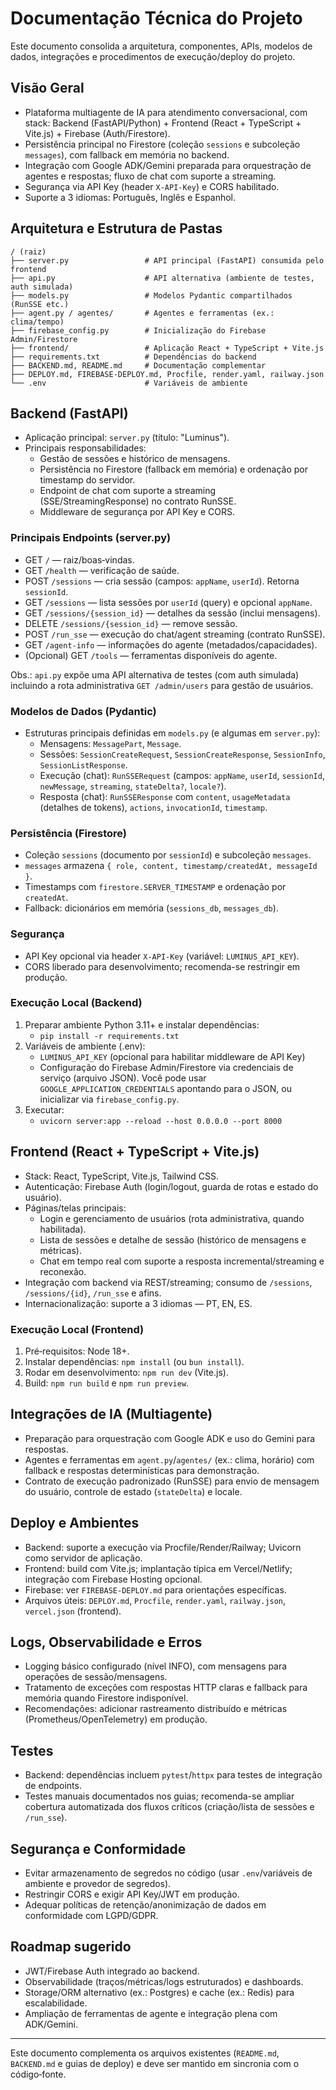 # Documentação Técnica do Projeto

Este documento consolida a arquitetura, componentes, APIs, modelos de dados, integrações e procedimentos de execução/deploy do projeto.

## Visão Geral
- Plataforma multiagente de IA para atendimento conversacional, com stack: Backend (FastAPI/Python) + Frontend (React + TypeScript + Vite.js) + Firebase (Auth/Firestore).
- Persistência principal no Firestore (coleção `sessions` e subcoleção `messages`), com fallback em memória no backend.
- Integração com Google ADK/Gemini preparada para orquestração de agentes e respostas; fluxo de chat com suporte a streaming.
- Segurança via API Key (header `X-API-Key`) e CORS habilitado.
- Suporte a 3 idiomas: Português, Inglês e Espanhol.

## Arquitetura e Estrutura de Pastas
```
/ (raiz)
├── server.py                 # API principal (FastAPI) consumida pelo frontend
├── api.py                    # API alternativa (ambiente de testes, auth simulada)
├── models.py                 # Modelos Pydantic compartilhados (RunSSE etc.)
├── agent.py / agentes/       # Agentes e ferramentas (ex.: clima/tempo)
├── firebase_config.py        # Inicialização do Firebase Admin/Firestore
├── frontend/                 # Aplicação React + TypeScript + Vite.js
├── requirements.txt          # Dependências do backend
├── BACKEND.md, README.md     # Documentação complementar
├── DEPLOY.md, FIREBASE-DEPLOY.md, Procfile, render.yaml, railway.json
└── .env                      # Variáveis de ambiente
```

## Backend (FastAPI)
- Aplicação principal: `server.py` (título: "Luminus").
- Principais responsabilidades:
  - Gestão de sessões e histórico de mensagens.
  - Persistência no Firestore (fallback em memória) e ordenação por timestamp do servidor.
  - Endpoint de chat com suporte a streaming (SSE/StreamingResponse) no contrato RunSSE.
  - Middleware de segurança por API Key e CORS.

### Principais Endpoints (server.py)
- GET `/` — raiz/boas‑vindas.
- GET `/health` — verificação de saúde.
- POST `/sessions` — cria sessão (campos: `appName`, `userId`). Retorna `sessionId`.
- GET `/sessions` — lista sessões por `userId` (query) e opcional `appName`.
- GET `/sessions/{session_id}` — detalhes da sessão (inclui mensagens).
- DELETE `/sessions/{session_id}` — remove sessão.
- POST `/run_sse` — execução do chat/agent streaming (contrato RunSSE).
- GET `/agent-info` — informações do agente (metadados/capacidades).
- (Opcional) GET `/tools` — ferramentas disponíveis do agente.

Obs.: `api.py` expõe uma API alternativa de testes (com auth simulada) incluindo a rota administrativa `GET /admin/users` para gestão de usuários.

### Modelos de Dados (Pydantic)
- Estruturas principais definidas em `models.py` (e algumas em `server.py`):
  - Mensagens: `MessagePart`, `Message`.
  - Sessões: `SessionCreateRequest`, `SessionCreateResponse`, `SessionInfo`, `SessionListResponse`.
  - Execução (chat): `RunSSERequest` (campos: `appName`, `userId`, `sessionId`, `newMessage`, `streaming`, `stateDelta?`, `locale?`).
  - Resposta (chat): `RunSSEResponse` com `content`, `usageMetadata` (detalhes de tokens), `actions`, `invocationId`, `timestamp`.

### Persistência (Firestore)
- Coleção `sessions` (documento por `sessionId`) e subcoleção `messages`.
- `messages` armazena `{ role, content, timestamp/createdAt, messageId }`.
- Timestamps com `firestore.SERVER_TIMESTAMP` e ordenação por `createdAt`.
- Fallback: dicionários em memória (`sessions_db`, `messages_db`).

### Segurança
- API Key opcional via header `X-API-Key` (variável: `LUMINUS_API_KEY`).
- CORS liberado para desenvolvimento; recomenda-se restringir em produção.

### Execução Local (Backend)
1) Preparar ambiente Python 3.11+ e instalar dependências:
   - `pip install -r requirements.txt`
2) Variáveis de ambiente (.env):
   - `LUMINUS_API_KEY` (opcional para habilitar middleware de API Key)
   - Configuração do Firebase Admin/Firestore via credenciais de serviço (arquivo JSON). Você pode usar `GOOGLE_APPLICATION_CREDENTIALS` apontando para o JSON, ou inicializar via `firebase_config.py`.
3) Executar:
   - `uvicorn server:app --reload --host 0.0.0.0 --port 8000`


## Frontend (React + TypeScript + Vite.js)
- Stack: React, TypeScript, Vite.js, Tailwind CSS.
- Autenticação: Firebase Auth (login/logout, guarda de rotas e estado do usuário).
- Páginas/telas principais:
  - Login e gerenciamento de usuários (rota administrativa, quando habilitada).
  - Lista de sessões e detalhe de sessão (histórico de mensagens e métricas).
  - Chat em tempo real com suporte a resposta incremental/streaming e reconexão.
- Integração com backend via REST/streaming; consumo de `/sessions`, `/sessions/{id}`, `/run_sse` e afins.
- Internacionalização: suporte a 3 idiomas — PT, EN, ES.

### Execução Local (Frontend)
1) Pré‑requisitos: Node 18+.
2) Instalar dependências: `npm install` (ou `bun install`).
3) Rodar em desenvolvimento: `npm run dev` (Vite.js).
4) Build: `npm run build` e `npm run preview`.


## Integrações de IA (Multiagente)
- Preparação para orquestração com Google ADK e uso do Gemini para respostas.
- Agentes e ferramentas em `agent.py`/`agentes/` (ex.: clima, horário) com fallback e respostas determinísticas para demonstração.
- Contrato de execução padronizado (RunSSE) para envio de mensagem do usuário, controle de estado (`stateDelta`) e locale.

## Deploy e Ambientes
- Backend: suporte a execução via Procfile/Render/Railway; Uvicorn como servidor de aplicação.
- Frontend: build com Vite.js; implantação típica em Vercel/Netlify; integração com Firebase Hosting opcional.
- Firebase: ver `FIREBASE-DEPLOY.md` para orientações específicas.
- Arquivos úteis: `DEPLOY.md`, `Procfile`, `render.yaml`, `railway.json`, `vercel.json` (frontend).

## Logs, Observabilidade e Erros
- Logging básico configurado (nível INFO), com mensagens para operações de sessão/mensagens.
- Tratamento de exceções com respostas HTTP claras e fallback para memória quando Firestore indisponível.
- Recomendações: adicionar rastreamento distribuído e métricas (Prometheus/OpenTelemetry) em produção.

## Testes
- Backend: dependências incluem `pytest`/`httpx` para testes de integração de endpoints.
- Testes manuais documentados nos guias; recomenda-se ampliar cobertura automatizada dos fluxos críticos (criação/lista de sessões e `/run_sse`).

## Segurança e Conformidade
- Evitar armazenamento de segredos no código (usar `.env`/variáveis de ambiente e provedor de segredos).
- Restringir CORS e exigir API Key/JWT em produção.
- Adequar políticas de retenção/anonimização de dados em conformidade com LGPD/GDPR.

## Roadmap sugerido
- JWT/Firebase Auth integrado ao backend.
- Observabilidade (traços/métricas/logs estruturados) e dashboards.
- Storage/ORM alternativo (ex.: Postgres) e cache (ex.: Redis) para escalabilidade.
- Ampliação de ferramentas de agente e integração plena com ADK/Gemini.

---
Este documento complementa os arquivos existentes (`README.md`, `BACKEND.md` e guias de deploy) e deve ser mantido em sincronia com o código‑fonte.